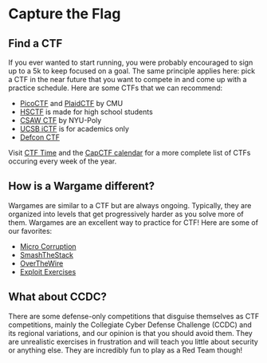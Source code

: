 # Capture the Flag

## Find a CTF
If you ever wanted to start running, you were probably encouraged to sign up to a 5k to keep focused on a goal. The same principle applies here: pick a CTF in the near future that you want to compete in and come up with a practice schedule. Here are some CTFs that we can recommend:

* [PicoCTF](https://picoctf.com/) and [PlaidCTF](http://www.plaidctf.com/) by CMU
* [HSCTF](http://hsctf.com/) is made for high school students
* [CSAW CTF](https://ctf.isis.poly.edu/) by NYU-Poly
* [UCSB iCTF](http://ictf.cs.ucsb.edu/) is for academics only
* [Defcon CTF](https://legitbs.net/)

Visit [CTF Time](https://ctftime.org/event/list/upcoming) and the [CapCTF calendar](http://captf.com/calendar/) for a more complete list of CTFs occuring every week of the year.

## How is a Wargame different?
Wargames are similar to a CTF but are always ongoing. Typically, they are organized into levels that get progressively harder as you solve more of them. Wargames are an excellent way to practice for CTF! Here are some of our favorites:

* [Micro Corruption](https://microcorruption.com/login)
* [SmashTheStack](http://www.smashthestack.org/)
* [OverTheWire](http://overthewire.org/wargames/)
* [Exploit Exercises](http://exploit-exercises.com/)

## What about CCDC?
There are some defense-only competitions that disguise themselves as CTF competitions, mainly the Collegiate Cyber Defense Challenge (CCDC) and its regional variations, and our opinion is that you should avoid them. They are unrealistic exercises in frustration and will teach you little about security or anything else. They are incredibly fun to play as a Red Team though!

